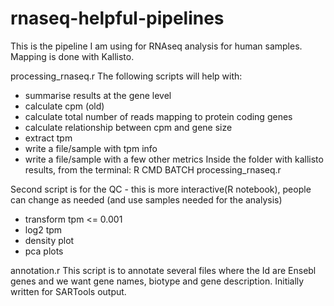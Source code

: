 # rnaseq-helpful-pipelines

This is the pipeline I am using for RNAseq analysis for human samples. Mapping is done with Kallisto. 

processing_rnaseq.r 
The following scripts will help with:
- summarise results at the gene level
- calculate cpm (old)
- calculate total number of reads mapping to protein coding genes
- calculate relationship between cpm and gene size
- extract tpm 
- write a file/sample with tpm info
- write a file/sample with a few other metrics 
Inside the folder with kallisto results, from the terminal: R CMD BATCH processing_rnaseq.r

Second script is for the QC - this is more interactive(R notebook), people can change as needed (and use samples needed for the analysis)
- transform tpm <= 0.001 
- log2 tpm
- density plot 
- pca plots


annotation.r
This script is to annotate several files where the Id are Ensebl genes and we want gene names, biotype and gene description. Initially written for SARTools output. 
